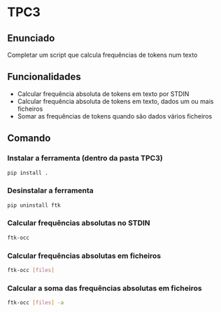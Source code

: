 # TPC3

## Enunciado
Completar um script que calcula frequências de tokens num texto

## Funcionalidades
- Calcular frequência absoluta de tokens em texto por STDIN
- Calcular frequência absoluta de tokens em texto, dados um ou mais ficheiros
- Somar as frequências de tokens quando são dados vários ficheiros


## Comando

### Instalar a ferramenta (dentro da pasta TPC3)
```bash
pip install .
```

### Desinstalar a ferramenta
```bash
pip uninstall ftk
```

### Calcular frequências absolutas no STDIN
```bash
ftk-occ
```

### Calcular frequências absolutas em ficheiros
```bash
ftk-occ [files]
```

### Calcular a soma das frequências absolutas em ficheiros
```bash
ftk-occ [files] -a
```
